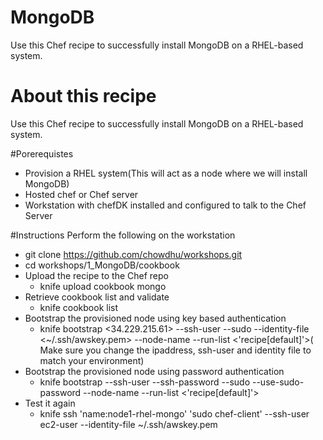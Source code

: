# MongoDB
Use this Chef recipe to successfully install MongoDB on a RHEL-based system.

# About this recipe
Use this Chef recipe to successfully install MongoDB on a RHEL-based system.

#Porerequistes
* Provision a RHEL system(This will act as a node where we will install MongoDB)
* Hosted chef or Chef server  
* Workstation with chefDK installed and configured to talk to the Chef Server

#Instructions
Perform the following on the workstation

* git clone https://github.com/chowdhu/workshops.git
* cd workshops/1_MongoDB/cookbook
* Upload the recipe to the Chef repo
	* knife upload cookbook mongo
* Retrieve cookbook list and validate
	* knife cookbook list
* Bootstrap the provisioned node using key based authentication
	* knife bootstrap <34.229.215.61> --ssh-user <ec2-user> --sudo --identity-file <~/.ssh/awskey.pem> --node-name <node1-rhel-mongo> --run-list <'recipe[default]'>( Make sure you change the ipaddress, ssh-user and identity file to match your environment)
* Bootstrap the provisioned node using password authentication
	* knife bootstrap <ipaddress> --ssh-user <USER> --ssh-password <password> --sudo --use-sudo-password --node-name <node1-centos-mongo> --run-list <'recipe[default]'>
* Test it again
	* knife ssh 'name:node1-rhel-mongo' 'sudo chef-client' --ssh-user ec2-user --identity-file ~/.ssh/awskey.pem
